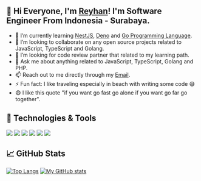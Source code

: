 ## 👋 Hi Everyone, I'm [Reyhan](https://www.instagram.com/reyreyhan/)! I'm Software Engineer From Indonesia - Surabaya.

- 🌱 I’m currently learning [NestJS](https://docs.nestjs.com), [Deno](https://deno.land/) and [Go Programming Language](https://golang.org/).
- 👯 I’m looking to collaborate on any open source projects related to JavaScript, TypeScript and Golang.
- 🤔 I’m looking for code review partner that related to my learning path.
- 💬 Ask me about anything related to JavaScript, TypeScript, Golang and PHP.
- 📫 Reach out to me directly through my [Email](mailto:newrey9227@gmail.com).
- ⚡ Fun fact: I like traveling especially in beach with writing some code 😅
- 😄 I like this quote "if you want go fast go alone if you want go far go together".

## 🔧 Technologies & Tools
![](https://img.shields.io/badge/Editor-IntelliJ_IDEA-informational?style=flat&logo=intellij-idea&logoColor=white&color=2bbc8a)
![](https://img.shields.io/badge/Code-JavaScript-informational?style=flat&logo=javascript&logoColor=white&color=2bbc8a)
![](https://img.shields.io/badge/Code-Golang-informational?style=flat&logo=go&logoColor=white&color=2bbc8a)
![](https://img.shields.io/badge/Code-Make-informational?style=flat&logo=cmake&logoColor=white&color=2bbc8a)
![](https://img.shields.io/badge/Tools-PostgreSQL-informational?style=flat&logo=postgresql&logoColor=white&color=2bbc8a)
![](https://img.shields.io/badge/Cloud-Digital_Ocean-informational?style=flat&logo=digitalocean&logoColor=white&color=2bbc8a)

## &#x1f4c8; GitHub Stats
[![Top Langs](https://github-readme-stats.vercel.app/api/top-langs/?username=reyreyhan&layout=compact&theme=dark)](https://github.com/reyreyhan/github-readme-stats) [![My GitHub stats](https://github-readme-stats.vercel.app/api?username=reyreyhan&count_private=true&show_icons=true&theme=dark)](https://github.com/reyreyhan/github-readme-stats)
